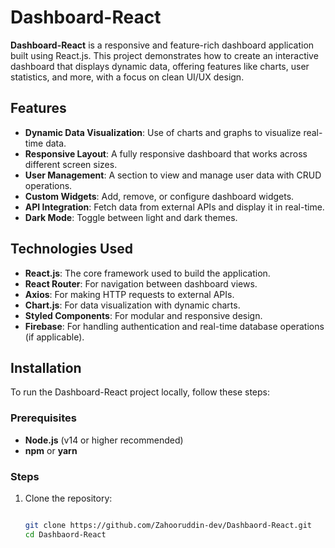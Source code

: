 # Dashboard-React

**Dashboard-React** is a responsive and feature-rich dashboard application built using React.js. This project demonstrates how to create an interactive dashboard that displays dynamic data, offering features like charts, user statistics, and more, with a focus on clean UI/UX design.

## Features

- **Dynamic Data Visualization**: Use of charts and graphs to visualize real-time data.
- **Responsive Layout**: A fully responsive dashboard that works across different screen sizes.
- **User Management**: A section to view and manage user data with CRUD operations.
- **Custom Widgets**: Add, remove, or configure dashboard widgets.
- **API Integration**: Fetch data from external APIs and display it in real-time.
- **Dark Mode**: Toggle between light and dark themes.

## Technologies Used

- **React.js**: The core framework used to build the application.
- **React Router**: For navigation between dashboard views.
- **Axios**: For making HTTP requests to external APIs.
- **Chart.js**: For data visualization with dynamic charts.
- **Styled Components**: For modular and responsive design.
- **Firebase**: For handling authentication and real-time database operations (if applicable).

## Installation

To run the Dashboard-React project locally, follow these steps:

### Prerequisites

- **Node.js** (v14 or higher recommended)
- **npm** or **yarn**

### Steps

1. Clone the repository:
   ```bash
   
   git clone https://github.com/Zahooruddin-dev/Dashbaord-React.git
   cd Dashbaord-React
